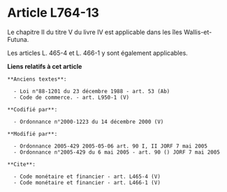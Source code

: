 # Article L764-13

Le chapitre II du titre V du livre IV est applicable dans les îles Wallis-et-Futuna. 

Les articles L. 465-4 et L. 466-1 y sont également applicables.

**Liens relatifs à cet article**

	**Anciens textes**:

	  - Loi n°88-1201 du 23 décembre 1988 - art. 53 (Ab)
	  - Code de commerce. - art. L950-1 (V)

	**Codifié par**:

	  - Ordonnance n°2000-1223 du 14 décembre 2000 (V)

	**Modifié par**:

	  - Ordonnance 2005-429 2005-05-06 art. 90 I, II JORF 7 mai 2005
	  - Ordonnance n°2005-429 du 6 mai 2005 - art. 90 () JORF 7 mai 2005

	**Cite**:

	  - Code monétaire et financier - art. L465-4 (V)
	  - Code monétaire et financier - art. L466-1 (V)

